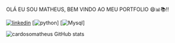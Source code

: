 OLÁ EU SOU MATHEUS, BEM VINDO AO MEU PORTFOLIO 😄📊📚!!

[![linkedin](https://img.shields.io/badge/LinkedIn-0077B5?style=for-the-badge&logo=linkedin&logoColor=white)](https://www.linkedin.com/in/matheus-cardoso-santos/)
[![python](https://img.shields.io/badge/Python-3776AB?style=for-the-badge&logo=python&logoColor=white)]
[![Mysql](https://img.shields.io/badge/MySQL-00000F?style=for-the-badge&logo=mysql&logoColor=white)]

![cardosomatheus GitHub stats](https://github-readme-stats.vercel.app/api?username=cardosomatheus&show_icons=true&theme=radical)
